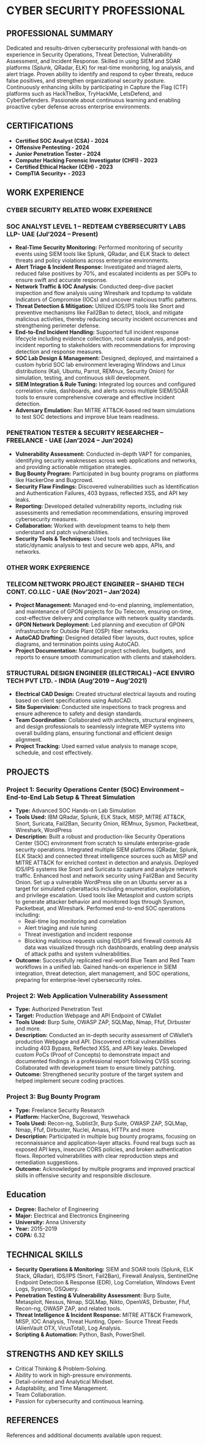 # CYBER SECURITY PROFESSIONAL

## PROFESSIONAL SUMMARY
Dedicated and results-driven cybersecurity professional with hands-on experience in Security Operations, Threat Detection, Vulnerability Assessment, and Incident Response. Skilled in using SIEM and SOAR platforms (Splunk, QRadar, ELK) for real-time monitoring, log analysis, and alert triage. Proven ability to identify and respond to cyber threats, reduce false positives, and strengthen organizational security posture. Continuously enhancing skills by participating in Capture the Flag (CTF) platforms such as HackTheBox, TryHackMe, LetsDefend, and CyberDefenders. Passionate about continuous learning and enabling proactive cyber defense across enterprise environments.

## CERTIFICATIONS
- **Certified SOC Analyst (CSA) - 2024**
- **Offensive Pentesting - 2024**
- **Junior Penetration Tester - 2024**
- **Computer Hacking Forensic Investigator (CHFI) - 2023**
- **Certified Ethical Hacker (CEH) - 2023**
- **CompTIA Security+ - 2023**

## WORK EXPERIENCE
### CYBER SECURITY RELATED WORK EXPERIENCE
### SOC ANALYST LEVEL 1 – REDTEAM CYBERSECURITY LABS LLP- UAE (Jul’2024 – Present)
- **Real-Time Security Monitoring:** Performed monitoring of security events using SIEM tools like Splunk, QRadar, and ELK Stack to detect threats and policy violations across enterprise environments.
- **Alert Triage & Incident Response:** Investigated and triaged alerts, reduced false positives by 70%, and escalated incidents as per SOPs to ensure swift and accurate response.
- **Network Traffic & IOC Analysis:** Conducted deep-dive packet inspection and flow analysis using Wireshark and tcpdump to validate Indicators of Compromise (IOCs) and uncover malicious traffic patterns.
- **Threat Detection & Mitigation:** Utilized IDS/IPS tools like Snort and preventive mechanisms like Fail2Ban to detect, block, and mitigate malicious activities, thereby reducing security incident occurrences and strengthening perimeter defense.
- **End-to-End Incident Handling:** Supported full incident response lifecycle including evidence collection, root cause analysis, and post-incident reporting to stakeholders with recommendations for improving detection and response measures.
- **SOC Lab Design & Management:** Designed, deployed, and maintained a custom hybrid SOC lab environment leveraging Windows and Linux distributions (Kali, Ubuntu, Parrot, REMnux, Security Onion) for simulation, testing, and continuous skill development.
- **SIEM Integration & Rule Tuning:** Integrated log sources and configured correlation rules, dashboards, and alerts across multiple SIEM/SOAR tools to ensure comprehensive coverage and effective incident detection.
- **Adversary Emulation:** Ran MITRE ATT&CK-based red team simulations to test SOC detections and improve blue team readiness.

### PENETRATION TESTER & SECURITY RESEARCHER – FREELANCE - UAE (Jan’2024 – Jun’2024)
- **Vulnerability Assessment:** Conducted in-depth VAPT for companies, identifying security weaknesses across web applications and networks, and providing actionable mitigation strategies.
- **Bug Bounty Program:** Participated in bug bounty programs on platforms like HackerOne and Bugcrowd.
- **Security Flaw Findings:** Discovered vulnerabilities such as Identification and Authentication Failures, 403 bypass, reflected XSS, and API key leaks.
- **Reporting:** Developed detailed vulnerability reports, including risk assessments and remediation recommendations, ensuring improved cybersecurity measures.
- **Collaboration:** Worked with development teams to help them understand and patch vulnerabilities.
- **Security Tools & Techniques:** Used tools and techniques like static/dynamic analysis to test and secure web apps, APIs, and networks.

### OTHER WORK EXPERIENCE
### TELECOM NETWORK PROJECT ENGINEER – SHAHID TECH CONT. CO.LLC - UAE (Nov’2021 – Jan’2024)
- **Project Management:** Managed end-to-end planning, implementation, and maintenance of GPON projects for Du Telecom, ensuring on-time, cost-effective delivery and compliance with network quality standards.
- **GPON Network Deployment:** Led planning and execution of GPON infrastructure for Outside Plant (OSP) fiber networks.
- **AutoCAD Drafting:** Designed detailed fiber layouts, duct routes, splice diagrams, and termination points using AutoCAD.
- **Project Documentation:** Managed project schedules, budgets, and reports to ensure smooth communication with clients and stakeholders.

### STRUCTURAL DESIGN ENGINEER (ELECTRICAL) –ACE ENVIRO TECH PVT LTD. - INDIA (Aug’2019 – Aug’2021)
- **Electrical CAD Design:** Created structural electrical layouts and routing based on client specifications using AutoCAD.
- **Site Supervision:** Conducted site inspections to track progress and ensure adherence to safety and design standards.
- **Team Coordination:** Collaborated with architects, structural engineers, and design professionals to seamlessly integrate MEP systems into overall building plans, ensuring functional and efficient design alignment.
- **Project Tracking:** Used earned value analysis to manage scope, schedule, and cost effectively.

## PROJECTS
### **Project 1:** Security Operations Center (SOC) Environment – End-to-End Lab Setup & Threat Simulation
- **Type:** Advanced SOC Hands-on Lab Simulation
- **Tools Used:** IBM QRadar, Splunk, ELK Stack, MISP, MITRE ATT&CK, Snort, Suricata, Fail2Ban, Security Onion, REMnux, Sysmon, Packetbeat, Wireshark, WordPress
- **Description:**
Built a robust and production-like Security Operations Center (SOC) environment from scratch to simulate enterprise-grade security operations. Integrated multiple SIEM platforms (QRadar, Splunk, ELK Stack) and connected threat intelligence sources such as MISP and MITRE ATT&CK for enriched context in detection and analysis.
Deployed IDS/IPS systems like Snort and Suricata to capture and analyze network traffic. Enhanced host and network security using Fail2Ban and Security Onion. Set up a vulnerable WordPress site on an Ubuntu server as a target for simulated cyberattacks including enumeration, exploitation, and privilege escalation. Used tools like Metasploit and custom scripts to generate attacker behavior and monitored logs through Sysmon, Packetbeat, and Wireshark.
Performed end-to-end SOC operations including:
  - Real-time log monitoring and correlation
  - Alert triaging and rule tuning
  - Threat investigation and incident response
  - Blocking malicious requests using IDS/IPS and firewall controls
All data was visualized through rich dashboards, enabling deep analysis of attack paths and system vulnerabilities.
- **Outcome:** Successfully replicated real-world Blue Team and Red Team workflows in a unified lab. Gained hands-on experience in SIEM integration, threat detection, alert management, and SOC operations, preparing for enterprise-level cybersecurity roles.

### **Project 2:** Web Application Vulnerability Assessment
- **Type:** Authorized Penetration Test
- **Target:** Production Webpage and API Endpoint of CWallet
- **Tools Used:** Burp Suite, OWASP ZAP, SQLMap, Nmap, Ffuf, Dirbuster and more.
- **Description:**
Conducted an in-depth security assessment of CWallet’s production Webpage and API. Discovered critical vulnerabilities including 403 Bypass, Reflected XSS, and API key leaks. Developed custom PoCs (Proof of Concepts) to demonstrate impact and documented findings in a professional report following CVSS scoring. Collaborated with development team to ensure timely patching.
- **Outcome:** Strengthened security posture of the target system and helped implement secure coding practices.

### **Project 3:** Bug Bounty Program
- **Type:** Freelance Security Research
- **Platform:** HackerOne, Bugcrowd, Yeswehack
- **Tools Used:** Recon-ng, Sublist3r, Burp Suite, OWASP ZAP, SQLMap, Nmap, Ffuf, Dirbuster, Nuclei, Amass, HTTPx and more
- **Description:**
Participated in multiple bug bounty programs, focusing on reconnaissance and application-layer attacks. Found real bugs such as exposed API keys, insecure CORS policies, and broken authentication flows. Reported vulnerabilities with clear reproduction steps and remediation suggestions.
- **Outcome:** Acknowledged by multiple programs and improved practical skills in offensive security and responsible disclosure.

## Education
- **Degree:** Bachelor of Engineering
- **Major:** Electrical and Electronics Engineering
- **University:** Anna University
- **Year:** 2015-2019
- **CGPA:** 6.32

## TECHNICAL SKILLS
- **Security Operations & Monitoring:** SIEM and SOAR tools (Splunk, ELK Stack, QRadar), IDS/IPS (Snort, Fail2Ban), Firewall Analysis, SentinelOne Endpoint Detection & Response (EDR), Log Correlation, Windows Event Logs, Sysmon, OSQuery.
- **Penetration Testing & Vulnerability Assessment:** Burp Suite, Metasploit, Nessus, Nmap, SQLMap, Nikto, OpenVAS, Dirbuster, Ffuf, Recon-ng, OWASP ZAP, and related tools.
- **Threat Intelligence & Incident Response:** MITRE ATT&CK Framework, MISP, IOC Analysis, Threat Hunting, Open- Source Threat Feeds (AlienVault OTX, VirusTotal), Log Analysis.
- **Scripting & Automation:** Python, Bash, PowerShell.

## STRENGTHS AND KEY SKILLS
- Critical Thinking & Problem-Solving.
- Ability to work in high-pressure environments.
- Detail-oriented and Analytical Mindset.
- Adaptability, and Time Management.
- Team Collaboration.
- Passion for cybersecurity and continuous learning.

## REFERENCES
References and additional documents available upon request.
